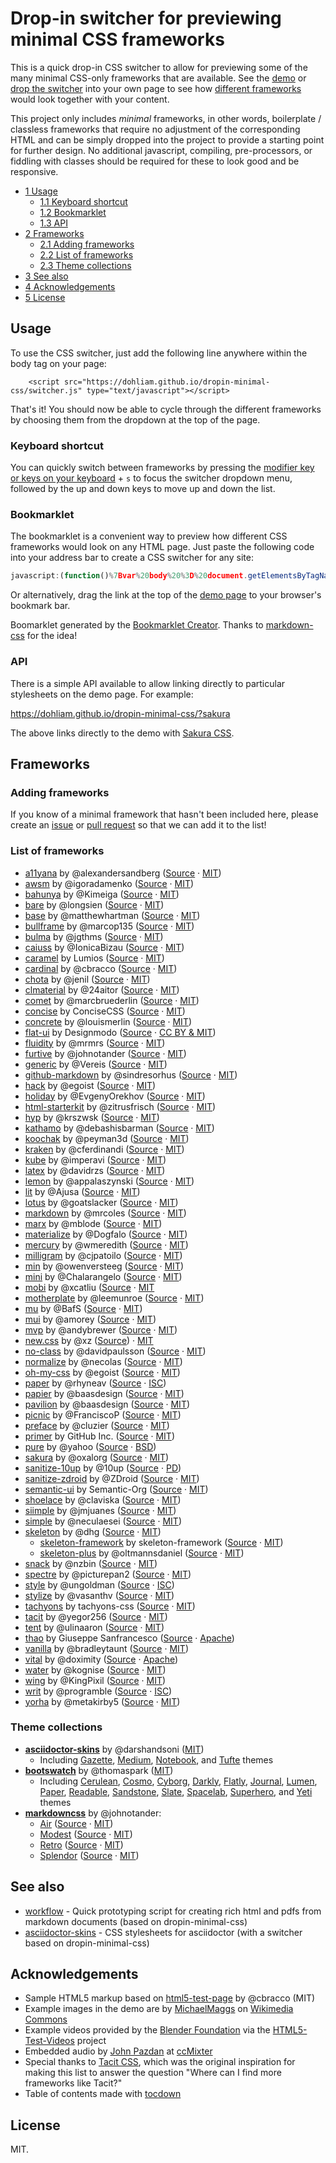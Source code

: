 # Drop-in switcher for previewing minimal CSS frameworks

This is a quick drop-in CSS switcher to allow for previewing some of the many minimal CSS-only frameworks that are available. See the [demo](https://dohliam.github.io/dropin-minimal-css) or [drop the switcher](#usage) into your own page to see how [different frameworks](#list-of-frameworks) would look together with your content.

This project only includes _minimal_ frameworks, in other words, boilerplate / classless frameworks that require no adjustment of the corresponding HTML and can be simply dropped into the project to provide a starting point for further design. No additional javascript, compiling, pre-processors, or fiddling with classes should be required for these to look good and be responsive.

* [1 Usage](#usage)
  * [1.1 Keyboard shortcut](#keyboard-shortcut)
  * [1.2 Bookmarklet](#bookmarklet)
  * [1.3 API](#api)
* [2 Frameworks](#frameworks)
  * [2.1 Adding frameworks](#adding-frameworks)
  * [2.2 List of frameworks](#list-of-frameworks)
  * [2.3 Theme collections](#theme-collections)
* [3 See also](#see-also)
* [4 Acknowledgements](#acknowledgements)
* [5 License](#license)

## Usage

To use the CSS switcher, just add the following line anywhere within the body tag on your page:

        <script src="https://dohliam.github.io/dropin-minimal-css/switcher.js" type="text/javascript"></script>

That's it! You should now be able to cycle through the different frameworks by choosing them from the dropdown at the top of the page.

### Keyboard shortcut

You can quickly switch between frameworks by pressing the [modifier key or keys on your keyboard](https://github.com/dohliam/xsampa#access-keys) + `s` to focus the switcher dropdown menu, followed by the up and down keys to move up and down the list.

### Bookmarklet

The bookmarklet is a convenient way to preview how different CSS frameworks would look on any HTML page. Just paste the following code into your address bar to create a CSS switcher for any site:

```javascript
javascript:(function()%7Bvar%20body%20%3D%20document.getElementsByTagName('body')%5B0%5D%3Bscript%20%3D%20document.createElement('script')%3Bscript.type%3D%20'text%2Fjavascript'%3Bscript.src%3D%20'https%3A%2F%2Fdohliam.github.io%2Fdropin-minimal-css%2Fswitcher.js'%3Bbody.appendChild(script)%7D)()
```

Or alternatively, drag the link at the top of the [demo page](https://dohliam.github.io/dropin-minimal-css) to your browser's bookmark bar.

Boomarklet generated by the [Bookmarklet Creator](http://mrcoles.com/bookmarklet/). Thanks to [markdown-css](https://github.com/mrcoles/markdown-css) for the idea!

### API

There is a simple API available to allow linking directly to particular stylesheets on the demo page. For example:

https://dohliam.github.io/dropin-minimal-css/?sakura

The above links directly to the demo with [Sakura CSS](https://dohliam.github.io/dropin-minimal-css/?sakura).

## Frameworks

### Adding frameworks

If you know of a minimal framework that hasn't been included here, please create an [issue](https://github.com/dohliam/dropin-minimal-css/issues) or [pull request](https://github.com/dohliam/dropin-minimal-css/pulls) so that we can add it to the list!

### List of frameworks

* [a11yana](https://dohliam.github.io/dropin-minimal-css/?a11yana) by @alexandersandberg ([Source](https://github.com/alexandersandberg/a11yana) · [MIT](https://github.com/alexandersandberg/a11yana/blob/master/LICENSE.md))
* [awsm](https://dohliam.github.io/dropin-minimal-css/?awsm) by @igoradamenko ([Source](https://github.com/igoradamenko/awsm.css) · [MIT](https://github.com/igoradamenko/awsm.css/blob/master/LICENSE.md))
* [bahunya](https://dohliam.github.io/dropin-minimal-css/?bahunya) by @Kimeiga ([Source](https://github.com/Kimeiga/bahunya) · [MIT](https://github.com/Kimeiga/bahunya/blob/master/LICENSE))
* [bare](https://dohliam.github.io/dropin-minimal-css/?bare) by @longsien ([Source](https://github.com/longsien/BareCSS) · [MIT](https://github.com/longsien/BareCSS/blob/master/LICENSE))
* [base](https://dohliam.github.io/dropin-minimal-css/?base) by @matthewhartman ([Source](https://github.com/matthewhartman/base) · [MIT](https://github.com/matthewhartman/base#license))
* [bullframe](https://dohliam.github.io/dropin-minimal-css/?bullframe) by @marcop135 ([Source](https://github.com/marcop135/bullframe.css) · [MIT](https://github.com/marcop135/bullframe.css/blob/master/LICENSE.md))
* [bulma](https://dohliam.github.io/dropin-minimal-css/?bulma) by @jgthms ([Source](https://github.com/jgthms/bulma) · [MIT](https://github.com/jgthms/bulma/blob/master/LICENSE))
* [caiuss](https://dohliam.github.io/dropin-minimal-css/?caiuss) by @IonicaBizau ([Source](https://github.com/IonicaBizau/CaiuSS) · [MIT](http://showalicense.com/?fullname=Ionic%C4%83%20Biz%C4%83u%20%3Cbizauionica%40gmail.com%3E%20(http%3A%2F%2Fionicabizau.net)&year=2015#license-mit))
* [caramel](https://dohliam.github.io/dropin-minimal-css/?caramel) by Lumios ([Source](https://github.com/lumios/caramel) · [MIT](https://github.com/lumios/caramel/blob/master/LICENSE))
* [cardinal](https://dohliam.github.io/dropin-minimal-css/?cardinal) by @cbracco ([Source](https://github.com/cardinalcss/cardinalcss) · [MIT](https://github.com/cardinalcss/cardinalcss/blob/master/LICENSE.md))
* [chota](https://dohliam.github.io/dropin-minimal-css/?chota) by @jenil ([Source](https://github.com/jenil/chota) · [MIT](https://github.com/jenil/chota/blob/master/LICENSE))
* [clmaterial](https://dohliam.github.io/dropin-minimal-css/?clmaterial) by @24aitor ([Source](https://github.com/24aitor/CLMaterial) · [MIT](https://github.com/24aitor/CLMaterial/blob/master/LICENSE))
* [comet](https://dohliam.github.io/dropin-minimal-css/?comet) by @marcbruederlin ([Source](https://github.com/marcbruederlin/comet) · [MIT](https://github.com/marcbruederlin/comet/blob/master/LICENSE))
* [concise](https://dohliam.github.io/dropin-minimal-css/?concise) by ConciseCSS ([Source](https://github.com/ConciseCSS/concise.css) · [MIT](https://github.com/ConciseCSS/concise.css/blob/master/LICENSE))
* [concrete](https://dohliam.github.io/dropin-minimal-css/?concrete) by @louismerlin ([Source](https://github.com/louismerlin/concrete.css) · [MIT](https://github.com/louismerlin/concrete.css/blob/master/LICENSE))
* [flat-ui](https://dohliam.github.io/dropin-minimal-css/?flat-ui) by Designmodo ([Source](https://github.com/designmodo/Flat-UI) · [CC BY & MIT](https://github.com/designmodo/Flat-UI#copyright-and-license))
* [fluidity](https://dohliam.github.io/dropin-minimal-css/?fluidity) by @mrmrs ([Source](https://github.com/mrmrs/fluidity) · [MIT](https://github.com/mrmrs/fluidity/blob/master/README.md))
* [furtive](https://dohliam.github.io/dropin-minimal-css/?furtive) by @johnotander ([Source](https://github.com/johnotander/furtive) · [MIT](https://github.com/johnotander/furtive/blob/master/LICENSE))
* [generic](https://dohliam.github.io/dropin-minimal-css/?generic) by @Vereis ([Source](https://github.com/Vereis/generic.css) · [MIT](https://github.com/Vereis/generic.css))
* [github-markdown](https://dohliam.github.io/dropin-minimal-css/?github-markdown) by @sindresorhus ([Source](https://github.com/sindresorhus/github-markdown-css) · [MIT](https://github.com/sindresorhus/github-markdown-css/blob/gh-pages/license))
* [hack](https://dohliam.github.io/dropin-minimal-css/?hack) by @egoist ([Source](https://github.com/egoist/hack) · [MIT](https://github.com/egoist/hack/blob/master/LICENSE))
* [holiday](https://dohliam.github.io/dropin-minimal-css/?holiday) by @EvgenyOrekhov ([Source](https://github.com/EvgenyOrekhov/holiday.css) · [MIT](https://github.com/EvgenyOrekhov/holiday.css/blob/master/LICENSE))
* [html-starterkit](https://dohliam.github.io/dropin-minimal-css/?html-starterkit) by @zitrusfrisch ([Source](https://github.com/zitrusfrisch/HTML-StarterKit) · [MIT](https://github.com/zitrusfrisch/HTML-StarterKit#its-free))
* [hyp](https://dohliam.github.io/dropin-minimal-css/?hyp) by @krszwsk ([Source](https://github.com/krszwsk/hyp) · [MIT](https://github.com/krszwsk/hyp/blob/master/LICENSE))
* [kathamo](https://dohliam.github.io/dropin-minimal-css/?kathamo) by @debashisbarman ([Source](https://github.com/kathamo/Kathamo) · [MIT](https://github.com/kathamo/Kathamo/blob/master/LICENSE))
* [koochak](https://dohliam.github.io/dropin-minimal-css/?koochak) by @peyman3d ([Source](https://github.com/peyman3d/koochak) · [MIT](https://github.com/peyman3d/koochak/blob/master/LICENSE))
* [kraken](https://dohliam.github.io/dropin-minimal-css/?kraken) by @cferdinandi ([Source](https://github.com/cferdinandi/kraken) · [MIT](https://github.com/cferdinandi/kraken/blob/master/LICENSE.md))
* [kube](https://dohliam.github.io/dropin-minimal-css/?kube) by @imperavi ([Source](https://github.com/imperavi/kube) · [MIT](https://github.com/imperavi/kube/blob/master/LICENSE))
* [latex](https://dohliam.github.io/dropin-minimal-css/?latex) by @davidrzs ([Source](https://github.com/davidrzs/latexcss) · [MIT](https://github.com/davidrzs/latexcss/blob/master/LICENSE))
* [lemon](https://dohliam.github.io/dropin-minimal-css/?lemon) by @appalaszynski ([Source](https://github.com/appalaszynski/lemon) · [MIT](https://github.com/appalaszynski/lemon/blob/master/LICENSE))
* [lit](https://dohliam.github.io/dropin-minimal-css/?lit) by @Ajusa ([Source](https://github.com/Ajusa/lit) · [MIT](https://github.com/Ajusa/lit/blob/master/LICENSE))
* [lotus](https://dohliam.github.io/dropin-minimal-css/?lotus) by @goatslacker ([Source](https://github.com/goatslacker/lotus.css) · [MIT](https://github.com/goatslacker/lotus.css#license))
* [markdown](https://dohliam.github.io/dropin-minimal-css/?markdown) by @mrcoles ([Source](https://github.com/mrcoles/markdown-css) · [MIT](https://github.com/mrcoles/markdown-css/blob/master/license.txt))
* [marx](https://dohliam.github.io/dropin-minimal-css/?marx) by @mblode ([Source](https://github.com/mblode/marx) · [MIT](https://github.com/mblode/marx/blob/master/LICENSE.md))
* [materialize](https://dohliam.github.io/dropin-minimal-css/?materialize) by @Dogfalo ([Source](https://github.com/Dogfalo/materialize) · [MIT](https://github.com/Dogfalo/materialize/blob/v1-dev/LICENSE))
* [mercury](https://dohliam.github.io/dropin-minimal-css/?mercury) by @wmeredith ([Source](https://github.com/wmeredith/MercuryCSS) · [MIT](https://github.com/wmeredith/MercuryCSS/blob/master/LICENSE))
* [milligram](https://dohliam.github.io/dropin-minimal-css/?milligram) by @cjpatoilo ([Source](https://github.com/milligram/milligram) · [MIT](http://cjpatoilo.mit-license.org/))
* [min](https://dohliam.github.io/dropin-minimal-css/?min) by @owenversteeg ([Source](https://github.com/owenversteeg/min) · [MIT](https://github.com/owenversteeg/min#license))
* [mini](https://dohliam.github.io/dropin-minimal-css/?mini) by @Chalarangelo ([Source](https://github.com/Chalarangelo/mini.css) · [MIT](https://github.com/Chalarangelo/mini.css/blob/master/LICENSE))
* [mobi](https://dohliam.github.io/dropin-minimal-css/?mobi) by @xcatliu ([Source](https://github.com/mobi-css/mobi.css) · [MIT](https://github.com/mobi-css/mobi.css/blob/master/LICENSE)
* [motherplate](https://dohliam.github.io/dropin-minimal-css/?motherplate) by @leemunroe ([Source](https://github.com/leemunroe/motherplate) · [MIT](https://github.com/leemunroe/motherplate/blob/master/LICENSE))
* [mu](https://dohliam.github.io/dropin-minimal-css/?mu) by @BafS ([Source](https://github.com/BafS/mu) · [MIT](https://github.com/BafS/mu/blob/gh-pages/LICENSE))
* [mui](https://dohliam.github.io/dropin-minimal-css/?mui) by @amorey ([Source](https://github.com/muicss/mui) · [MIT](https://github.com/muicss/mui/blob/master/LICENSE.txt))
* [mvp](https://dohliam.github.io/dropin-minimal-css/?mvp) by @andybrewer ([Source](https://github.com/andybrewer/mvp) · [MIT](https://github.com/andybrewer/mvp/blob/master/LICENSE))
* [new.css](https://newcss.net/) by @xz ([Source](https://github.com/xz/new.css)) · [MIT](https://github.com/xz/new.css/blob/master/LICENSE)
* [no-class](https://dohliam.github.io/dropin-minimal-css/?no-class) by @davidpaulsson ([Source](https://github.com/davidpaulsson/no-class) · [MIT](https://github.com/davidpaulsson/no-class/blob/master/LICENSE.txt))
* [normalize](https://dohliam.github.io/dropin-minimal-css/?normalize) by @necolas ([Source](https://github.com/necolas/normalize.css) · [MIT](https://github.com/necolas/normalize.css/blob/master/LICENSE.md))
* [oh-my-css](https://dohliam.github.io/dropin-minimal-css/?oh-my-css) by @egoist ([Source](https://github.com/egoist/oh-my-css) · [MIT](https://github.com/egoist/oh-my-css/blob/gh-pages/LICENSE))
* [paper](https://dohliam.github.io/dropin-minimal-css/?paper) by @rhyneav ([Source](https://github.com/papercss/papercss) · [ISC](https://github.com/papercss/papercss/blob/master/license))
* [papier](https://dohliam.github.io/dropin-minimal-css/?papier) by @baasdesign ([Source](https://github.com/alexanderGugel/papier) · [MIT](https://github.com/alexanderGugel/papier/blob/master/LICENSE.md))
* [pavilion](https://dohliam.github.io/dropin-minimal-css/?pavilion) by @baasdesign ([Source](https://github.com/getpavilion/pavilion) · [MIT](https://github.com/getpavilion/pavilion/blob/master/license))
* [picnic](https://dohliam.github.io/dropin-minimal-css/?picnic) by @FranciscoP ([Source](https://github.com/picnicss/picnic) · [MIT](https://github.com/picnicss/picnic/blob/master/LICENSE))
* [preface](https://dohliam.github.io/dropin-minimal-css/?preface) by @cluzier ([Source](https://github.com/cluzier/PrefaceCSS) · [MIT](https://github.com/cluzier/PrefaceCSS/blob/master/LICENSE))
* [primer](https://dohliam.github.io/dropin-minimal-css/?primer) by GitHub Inc. ([Source](https://github.com/primer/css) · [MIT](https://github.com/primer/css/blob/master/LICENSE))
* [pure](https://dohliam.github.io/dropin-minimal-css/?pure) by @yahoo ([Source](https://github.com/yahoo/pure/) · [BSD](https://github.com/yahoo/pure/blob/master/LICENSE.md))
* [sakura](https://dohliam.github.io/dropin-minimal-css/?sakura) by @oxalorg ([Source](https://github.com/oxalorg/sakura) · [MIT](https://github.com/oxalorg/sakura/blob/master/LICENSE.txt))
* [sanitize-10up](https://dohliam.github.io/dropin-minimal-css/?sanitize-10up) by @10up ([Source](https://github.com/10up/sanitize.css) · [PD](https://github.com/10up/sanitize.css/blob/master/LICENSE.md))
* [sanitize-zdroid](https://dohliam.github.io/dropin-minimal-css/?sanitize-zdroid) by @ZDroid ([Source](https://github.com/ZDroid/sanitize.css) · [MIT](https://github.com/ZDroid/sanitize.css/blob/master/LICENSE.md))
* [semantic-ui](https://dohliam.github.io/dropin-minimal-css/?semantic-ui) by Semantic-Org ([Source](https://github.com/semantic-org/semantic-ui) · [MIT](https://github.com/Semantic-Org/Semantic-UI/blob/master/LICENSE.md))
* [shoelace](https://dohliam.github.io/dropin-minimal-css/?shoelace) by @claviska ([Source](https://github.com/claviska/shoelace-css) · [MIT](https://github.com/claviska/shoelace-css/blob/master/LICENSE.md))
* [siimple](https://dohliam.github.io/dropin-minimal-css/?siimple) by @jmjuanes ([Source](https://github.com/siimple/siimple) · [MIT](https://github.com/siimple/siimple/blob/master/LICENSE.md))
* [simple](https://dohliam.github.io/dropin-minimal-css/?simple) by @neculaesei ([Source](https://github.com/neculaesei/simplecss) · [MIT](http://opensource.org/licenses/mit-license.php))
* [skeleton](https://dohliam.github.io/dropin-minimal-css/?skeleton) by @dhg ([Source](https://github.com/dhg/Skeleton) · [MIT](https://github.com/dhg/Skeleton/blob/master/LICENSE.md))
  * [skeleton-framework](https://dohliam.github.io/dropin-minimal-css/?skeleton-framework) by skeleton-framework ([Source](https://github.com/skeleton-framework/skeleton-framework) · [MIT](https://github.com/skeleton-framework/skeleton-framework/blob/master/LICENSE))
  * [skeleton-plus](https://dohliam.github.io/dropin-minimal-css/?skeleton-plus) by @oltmannsdaniel ([Source](https://github.com/oltmannsdaniel/skeleton-plus) · [MIT](https://github.com/oltmannsdaniel/skeleton-plus/blob/master/LICENSE))
* [snack](https://dohliam.github.io/dropin-minimal-css/?snack) by @nzbin ([Source](https://github.com/snack-ui/snack) · [MIT](https://github.com/snack-ui/snack/blob/master/LICENSE))
* [spectre](https://dohliam.github.io/dropin-minimal-css/?spectre) by @picturepan2 ([Source](https://github.com/picturepan2/spectre) · [MIT](https://github.com/picturepan2/spectre/blob/master/LICENSE))
* [style](https://dohliam.github.io/dropin-minimal-css/?style) by @ungoldman ([Source](https://github.com/ungoldman/style.css) · [ISC](https://github.com/ungoldman/style.css/blob/master/license.md))
* [stylize](https://dohliam.github.io/dropin-minimal-css/?stylize) by @vasanthv ([Source](https://github.com/vasanthv/stylize.css) · [MIT](https://github.com/vasanthv/stylize.css/blob/master/LICENSE))
* [tachyons](https://dohliam.github.io/dropin-minimal-css/?tachyons) by tachyons-css ([Source](https://github.com/tachyons-css/tachyons/) · [MIT](https://github.com/tachyons-css/tachyons/blob/master/license))
* [tacit](https://dohliam.github.io/dropin-minimal-css/?tacit) by @yegor256 ([Source](https://github.com/yegor256/tacit) · [MIT](https://github.com/yegor256/tacit/blob/master/LICENSE))
* [tent](https://dohliam.github.io/dropin-minimal-css/?tent) by @ulinaaron ([Source](https://github.com/sitetent/tentcss) · [MIT](https://github.com/sitetent/tentcss/blob/master/LICENSE))
* [thao](https://dohliam.github.io/dropin-minimal-css/?thao) by Giuseppe Sanfrancesco ([Source](https://github.com/ThaoFramework/Thao/) · [Apache](http://www.apache.org/licenses/LICENSE-2.0))
* [vanilla](https://dohliam.github.io/dropin-minimal-css/?vanilla) by @bradleytaunt ([Source](https://github.com/bradleytaunt/vanilla-css) · [MIT](https://github.com/bradleytaunt/vanilla-css/blob/master/LICENSE))
* [vital](https://dohliam.github.io/dropin-minimal-css/?vital) by @doximity ([Source](https://github.com/doximity/vital) · [Apache](https://github.com/doximity/vital/blob/master/LICENSE.md))
* [water](https://dohliam.github.io/dropin-minimal-css/?water) by @kognise ([Source](https://github.com/kognise/water.css) · [MIT](https://github.com/kognise/water.css/blob/master/LICENSE.md))
* [wing](https://dohliam.github.io/dropin-minimal-css/?wing) by @KingPixil ([Source](https://github.com/KingPixil/wing/) · [MIT](https://github.com/KingPixil/wing/blob/master/LICENSE))
* [writ](https://dohliam.github.io/dropin-minimal-css/?writ) by @programble ([Source](https://github.com/programble/writ) · [ISC](https://github.com/programble/writ/blob/master/LICENSE))
* [yorha](https://dohliam.github.io/dropin-minimal-css/?yorha) by @metakirby5 ([Source](https://github.com/metakirby5/yorha) · [MIT](https://github.com/metakirby5/yorha/blob/master/LICENSE))

### Theme collections

* **[asciidoctor-skins](https://github.com/darshandsoni/asciidoctor-skins)** by @darshandsoni ([MIT](https://github.com/darshandsoni/asciidoctor-skins/blob/gh-pages/LICENSE))
  * Including [Gazette](https://dohliam.github.io/dropin-minimal-css/?ads-gazette), [Medium](https://dohliam.github.io/dropin-minimal-css/?ads-medium), [Notebook](https://dohliam.github.io/dropin-minimal-css/?ads-notebook), and [Tufte](https://dohliam.github.io/dropin-minimal-css/?ads-tufte) themes
* **[bootswatch](https://github.com/thomaspark/bootswatch/)** by @thomaspark ([MIT](https://github.com/thomaspark/bootswatch/blob/gh-pages/LICENSE))
  * Including [Cerulean](https://dohliam.github.io/dropin-minimal-css/?boot-cerulean/), [Cosmo](https://dohliam.github.io/dropin-minimal-css/?boot-cosmo/), [Cyborg](https://dohliam.github.io/dropin-minimal-css/?boot-cyborg/), [Darkly](https://dohliam.github.io/dropin-minimal-css/?boot-darkly/), [Flatly](https://dohliam.github.io/dropin-minimal-css/?boot-flatly/), [Journal](https://dohliam.github.io/dropin-minimal-css/?boot-journal/), [Lumen](https://dohliam.github.io/dropin-minimal-css/?boot-lumen/), [Paper](https://dohliam.github.io/dropin-minimal-css/?boot-paper/), [Readable](https://dohliam.github.io/dropin-minimal-css/?boot-readable/), [Sandstone](https://dohliam.github.io/dropin-minimal-css/?boot-sandstone/), [Slate](https://dohliam.github.io/dropin-minimal-css/?boot-slate/), [Spacelab](https://dohliam.github.io/dropin-minimal-css/?boot-spacelab/), [Superhero](https://dohliam.github.io/dropin-minimal-css/?boot-superhero/), and [Yeti](https://dohliam.github.io/dropin-minimal-css/?boot-yeti/) themes
* **[markdowncss](https://github.com/markdowncss)** by @johnotander:
  * [Air](https://dohliam.github.io/dropin-minimal-css/?air) ([Source](https://github.com/markdowncss/air) · [MIT](https://github.com/markdowncss/air/blob/master/LICENSE))
  * [Modest](https://dohliam.github.io/dropin-minimal-css/?modest) ([Source](https://github.com/markdowncss/modest) · [MIT](https://github.com/markdowncss/modest/blob/master/LICENSE))
  * [Retro](https://dohliam.github.io/dropin-minimal-css/?retro) ([Source](https://github.com/markdowncss/retro) · [MIT](https://github.com/markdowncss/retro/blob/master/LICENSE))
  * [Splendor](https://dohliam.github.io/dropin-minimal-css/?splendor) ([Source](https://github.com/markdowncss/splendor) · [MIT](https://github.com/markdowncss/splendor/blob/master/LICENSE))

## See also

* [workflow](https://github.com/dohliam/workflow) - Quick prototyping script for creating rich html and pdfs from markdown documents (based on dropin-minimal-css)
* [asciidoctor-skins](https://github.com/darshandsoni/asciidoctor-skins) - CSS stylesheets for asciidoctor (with a switcher based on dropin-minimal-css)

## Acknowledgements

* Sample HTML5 markup based on [html5-test-page](https://github.com/cbracco/html5-test-page) by @cbracco (MIT)
* Example images in the demo are by [MichaelMaggs](https://commons.wikimedia.org/wiki/User:MichaelMaggs) on [Wikimedia Commons](https://commons.wikimedia.org)
* Example videos provided by the [Blender Foundation](https://peach.blender.org/) via the [HTML5-Test-Videos](https://github.com/benhosmer/HTML5-Test-Videos) project
* Embedded audio by [John Pazdan](http://ccmixter.org/files/flatwound/14476) at [ccMixter](http://ccmixter.org/files/flatwound/14476)
* Special thanks to [Tacit CSS](https://github.com/yegor256/tacit), which was the original inspiration for making this list to answer the question "Where can I find more frameworks like Tacit?"
* Table of contents made with [tocdown](https://github.com/dohliam/tocdown)

## License

MIT.
